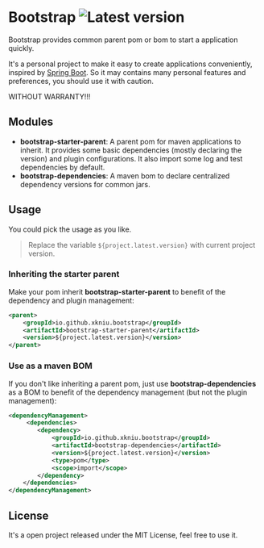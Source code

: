 # Bootstrap ![Latest version](https://img.shields.io/badge/version-1.2.0-yellowgreen.svg)

Bootstrap provides common parent pom or bom to start a application quickly.

It's a personal project to make it easy to create applications conveniently, inspired by [Spring Boot](https://github.com/spring-projects/spring-boot). So it may contains many personal features and preferences, you should use it with caution.

WITHOUT WARRANTY!!!

## Modules

- **bootstrap-starter-parent**: A parent pom for maven applications to inherit. It provides some basic dependencies (mostly declaring the version) and plugin configurations. It also import some log and test dependencies by default.
- **bootstrap-dependencies**: A maven bom to declare centralized dependency versions for common jars.

## Usage

You could pick the usage as you like.

> Replace the variable `${project.latest.version}` with current project version.

### Inheriting the starter parent

Make your pom inherit **bootstrap-starter-parent** to benefit of the dependency and plugin management:

```xml
<parent>
    <groupId>io.github.xkniu.bootstrap</groupId>
    <artifactId>bootstrap-starter-parent</artifactId>
    <version>${project.latest.version}</version>
</parent>
```

### Use as a maven BOM

If you don't like inheriting a parent pom, just use **bootstrap-dependencies** as a BOM to benefit of the dependency management (but not the plugin management):

```xml
<dependencyManagement>
     <dependencies>
        <dependency>
            <groupId>io.github.xkniu.bootstrap</groupId>
            <artifactId>bootstrap-dependencies</artifactId>
            <version>${project.latest.version}</version>
            <type>pom</type>
            <scope>import</scope>
        </dependency>
    </dependencies>
</dependencyManagement>
```

## License

It's a open project released under the MIT License, feel free to use it.
